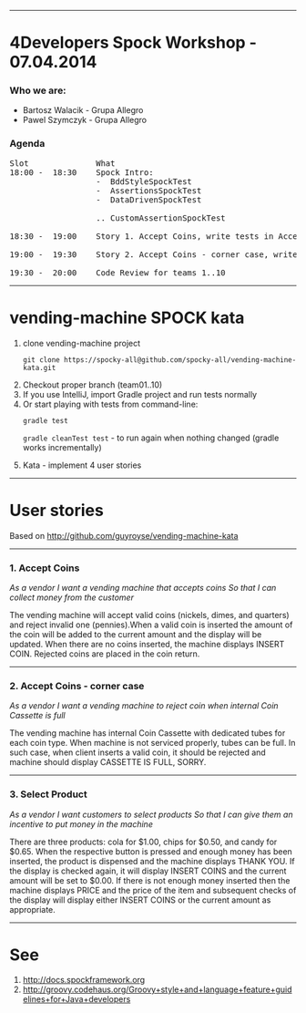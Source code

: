 ------------
# 4Developers Spock Workshop - 07.04.2014

### Who we are:

+ Bartosz Walacik - Grupa Allegro
+ Pawel Szymczyk - Grupa Allegro

### Agenda
<pre>
Slot              What
18:00 -  18:30    Spock Intro:
                  -  BddStyleSpockTest
                  -  AssertionsSpockTest
                  -  DataDrivenSpockTest

                  .. CustomAssertionSpockTest

18:30 -  19:00    Story 1. Accept Coins, write tests in AcceptCoinsTest

19:00 -  19:30    Story 2. Accept Coins - corner case, write src and tests

19:30 -  20:00    Code Review for teams 1..10
</pre>

------------
# vending-machine SPOCK kata

1. clone vending-machine project
   <p><code>git clone https://spocky-all@github.com/spocky-all/vending-machine-kata.git
   </code></p>
1. Checkout proper branch (team01..10)
1. If you use IntelliJ, import Gradle project and run tests normally
1. Or start playing with tests from command-line:
    <p> <code>gradle test</code></p>
    <p> <code>gradle cleanTest test</code> - to run again when nothing changed (gradle works incrementally) </p>
1. Kata - implement 4 user stories

------------
# User stories

Based on
http://github.com/guyroyse/vending-machine-kata

------------
### 1. Accept Coins

_As a vendor_
_I want a vending machine that accepts coins_
_So that I can collect money from the customer_

The vending machine will accept valid coins (nickels, dimes, and quarters) and reject invalid one (pennies).When a
valid coin is inserted the amount of the coin will be added to the current amount and the display will be updated.
When there are no coins inserted, the machine displays INSERT COIN.  Rejected coins are placed in the coin return.

------------
### 2. Accept Coins - corner case

_As a vendor_
_I want a vending machine to reject coin_
_when internal Coin Cassette is full_

The vending machine has internal Coin Cassette with
dedicated tubes for each coin type. When machine is not serviced properly, tubes can be full.
In such case, when client inserts a valid coin, it should be rejected
and machine should display CASSETTE IS FULL, SORRY.

--------------
### 3. Select Product

_As a vendor_
_I want customers to select products_
_So that I can give them an incentive to put money in the machine_

There are three products: cola for $1.00, chips for $0.50, and candy for $0.65.  When the respective button is pressed
and enough money has been inserted, the product is dispensed and the machine displays THANK YOU.  If the display is
checked again, it will display INSERT COINS and the current amount will be set to $0.00.  If there is not enough money
inserted then the machine displays PRICE and the price of the item and subsequent checks of the display will display
either INSERT COINS or the current amount as appropriate.

------------
# See
1. http://docs.spockframework.org
1. http://groovy.codehaus.org/Groovy+style+and+language+feature+guidelines+for+Java+developers